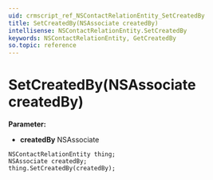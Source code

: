 ```yaml
---
uid: crmscript_ref_NSContactRelationEntity_SetCreatedBy
title: SetCreatedBy(NSAssociate createdBy)
intellisense: NSContactRelationEntity.SetCreatedBy
keywords: NSContactRelationEntity, GetCreatedBy
so.topic: reference
---
```


# SetCreatedBy(NSAssociate createdBy)

**Parameter:** 
 - **createdBy** NSAssociate

```crmscript
NSContactRelationEntity thing;
NSAssociate createdBy;
thing.SetCreatedBy(createdBy);
```

